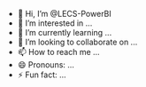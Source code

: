 - 👋 Hi, I’m @LECS-PowerBI
- 👀 I’m interested in ...
- 🌱 I’m currently learning ...
- 💞️ I’m looking to collaborate on ...
- 📫 How to reach me ...
- 😄 Pronouns: ...
- ⚡ Fun fact: ...

<!---
LECS-PowerBI/LECS-PowerBI is a ✨ special ✨ repository because its `README.md` (this file) appears on your GitHub profile.
You can click the Preview link to take a look at your changes.
--->
